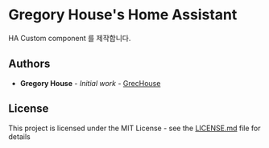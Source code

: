 # Gregory House's Home Assistant

HA Custom component 를 제작합니다.

## Authors

* **Gregory House** - *Initial work* - [GrecHouse](https://github.com/GrecHouse)

## License

This project is licensed under the MIT License - see the [LICENSE.md](LICENSE.md) file for details

